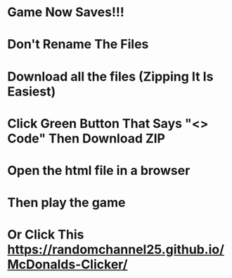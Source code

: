 # 
# Game Now Saves!!!
# Don't Rename The Files
# Download all the files (Zipping It Is Easiest)
# Click Green Button That Says "<> Code" Then Download ZIP
# Open the html file in a browser
# Then play the game
# Or Click This https://randomchannel25.github.io/McDonalds-Clicker/
